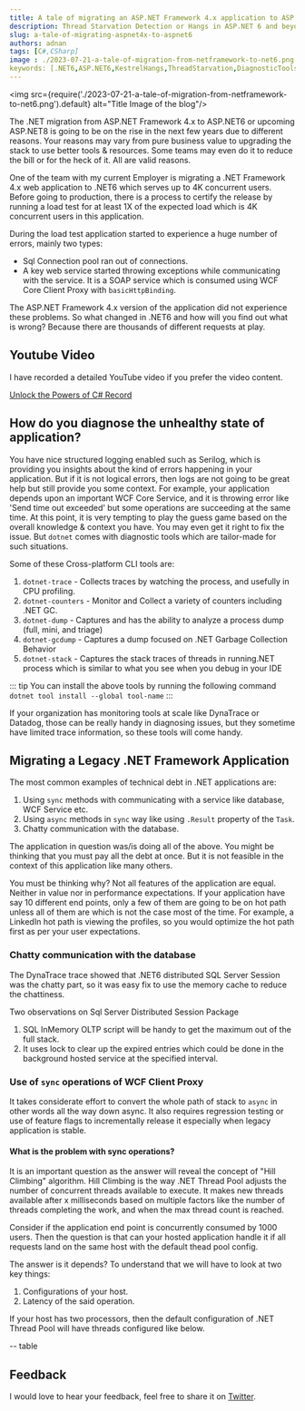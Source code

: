 ```yaml
---
title: A tale of migrating an ASP.NET Framework 4.x application to ASP.NET 6
description: Thread Starvation Detection or Hangs in ASP.NET 6 and beyond are tricky and require understanding of few concepts and tools. If you migrating an ASP.NET Framework 4.x application to .NET6+ and con not convert all paths to async then you should definitely keep reading.
slug: a-tale-of-migrating-aspnet4x-to-aspnet6
authors: adnan 
tags: [C#,CSharp]
image : ./2023-07-21-a-tale-of-migration-from-netframework-to-net6.png
keywords: [.NET6,ASP.NET6,KestrelHangs,ThreadStarvation,DiagnosticTools]
---
```

<head>

<meta property="og:image:width" content="1200"/>
<meta property="og:image:height" content="670"/>  
<meta name="twitter:creator" content="@madnan_rafiq" />
</head>

<img src={require('./2023-07-21-a-tale-of-migration-from-netframework-to-net6.png').default} alt="Title Image of the blog"/>

The .NET migration from ASP.NET Framework 4.x to ASP.NET6 or upcoming ASP.NET8 is going
to be on the rise in the next few years due to different reasons. 
Your reasons may vary from pure business value to upgrading the stack to use better tools & resources.
Some teams may even do it to reduce the bill or for the heck of it.
All are valid reasons.

One of the team with my current Employer is migrating a .NET Framework 4.x web application to .NET6
which serves up to 4K concurrent users. 
Before going to production,
there is a process
to certify the release
by running a load test for at least 1X of the expected load which is 4K concurrent users in this application.

During the load test application started to experience a huge number of errors, mainly two types:
- Sql Connection pool ran out of connections.
- A key web service started throwing exceptions while communicating with the service. It is a SOAP service which is consumed using WCF Core Client Proxy with `basicHttpBinding`.

The ASP.NET Framework 4.x version of the application did not experience these problems.
So what changed in .NET6 and how will you find out what is wrong?
Because there are thousands of different requests at play.

## Youtube Video

I have recorded a detailed YouTube video if you prefer the video content.

[Unlock the Powers of C# Record](https://youtu.be/8E12kEeLOKg)

<!--truncate-->

## How do you diagnose the unhealthy state of application?

You have nice structured logging enabled such as Serilog,
which is providing you insights about the kind of errors happening in your application.
But if it is not logical errors, then logs are not going to be great help but still provide you some context.
For example, your application depends upon an important WCF Core Service,
and it is throwing error like 'Send time out exceeded' but some operations are succeeding at the same time.
At this point, it is very tempting to play the guess game based on the overall knowledge & context you have.
You may even get it right to fix the issue.
But `dotnet` comes with diagnostic tools which are tailor-made for such situations.

Some of these Cross-platform CLI tools are:

1. `dotnet-trace` - Collects traces by watching the process, and usefully in CPU profiling.
2. `dotnet-counters` - Monitor and Collect a variety of counters including .NET GC.
3. `dotnet-dump` - Captures and has the ability to analyze a process dump (full, mini, and triage)
4. `dotnet-gcdump` - Captures a dump focused on .NET Garbage Collection Behavior
5. `dotnet-stack` - Captures the stack traces of threads in running.NET process which is similar to what you see when you debug in your IDE

::: tip
You can install the above tools by running the following command `dotnet tool install --global tool-name`
::: 

If your organization has monitoring tools at scale like DynaTrace or Datadog,
those can be really handy in diagnosing issues,
but they sometime have limited trace information, so these tools will come handy.

## Migrating a Legacy .NET Framework Application

The most common examples of technical debt in .NET applications are:

1. Using `sync` methods with communicating with a service like database, WCF Service etc. 
2. Using `async` methods in `sync` way like using `.Result` property of the `Task`.
3. Chatty communication with the database. 

The application in question was/is doing all of the above.
You might be thinking that you must pay all the debt at once.
But it is not feasible in the context of this application like many others.

You must be thinking why?
Not all features of the application are equal.
Neither in value nor in performance expectations.
If your application have say 10 different end points,
 only a few of them are going to be on hot path unless all of them are which is not the case most of the time.
For example, a LinkedIn hot path is viewing the profiles,
so you would optimize the hot path first as per your user expectations. 

### Chatty communication with the database

The DynaTrace trace showed
that .NET6 distributed SQL Server Session was the chatty part, so it was easy fix
to use the memory cache to reduce the chattiness.

Two observations on Sql Server Distributed Session Package

1. SQL InMemory OLTP script will be handy to get the maximum out of the full stack.
2. It uses lock to clear up the expired entries which could be done in the background hosted service at the specified interval.

### Use of `sync` operations of WCF Client Proxy

It takes considerate effort to convert the whole path of stack to `async` in other words all the way down async.
It also requires regression testing or use of feature flags
to incrementally release it especially when legacy application is stable.  

#### What is the problem with sync operations?
It is an important question as the answer will reveal the concept of "Hill Climbing" algorithm.
Hill Climbing is the way .NET Thread Pool adjusts the number of concurrent threads available to execute.
It makes new threads available after x milliseconds based on multiple factors like the number of threads
completing the work, and when the max thread count is reached.

Consider if the application end point is concurrently consumed by 1000 users.
Then the question is that can your hosted application handle it
if all requests land on the same host with the default thead pool config. 

The answer is it depends? To understand that we will have to look at two key things:

1. Configurations of your host.
2. Latency of the said operation.

If your host has two processors,
then the default configuration of .NET Thread Pool will have threads configured like below.

-- table 





## Feedback
I would love to hear your feedback, feel free to share it on [Twitter](https://twitter.com/madnan_rafiq). 

